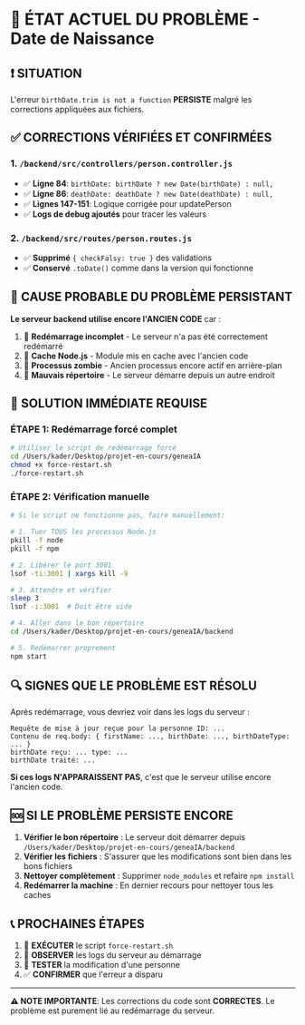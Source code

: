 # 🔴 ÉTAT ACTUEL DU PROBLÈME - Date de Naissance

## ❗ SITUATION
L'erreur `birthDate.trim is not a function` **PERSISTE** malgré les corrections appliquées aux fichiers.

## ✅ CORRECTIONS VÉRIFIÉES ET CONFIRMÉES

### 1. `/backend/src/controllers/person.controller.js` 
- ✅ **Ligne 84**: `birthDate: birthDate ? new Date(birthDate) : null,`
- ✅ **Ligne 86**: `deathDate: deathDate ? new Date(deathDate) : null,`  
- ✅ **Lignes 147-151**: Logique corrigée pour updatePerson
- ✅ **Logs de debug ajoutés** pour tracer les valeurs

### 2. `/backend/src/routes/person.routes.js`
- ✅ **Supprimé** `{ checkFalsy: true }` des validations
- ✅ **Conservé** `.toDate()` comme dans la version qui fonctionne

## 🎯 CAUSE PROBABLE DU PROBLÈME PERSISTANT

**Le serveur backend utilise encore l'ANCIEN CODE** car :
1. 🔄 **Redémarrage incomplet** - Le serveur n'a pas été correctement redémarré
2. 💾 **Cache Node.js** - Module mis en cache avec l'ancien code  
3. 🏃 **Processus zombie** - Ancien processus encore actif en arrière-plan
4. 📁 **Mauvais répertoire** - Le serveur démarre depuis un autre endroit

## 🚨 SOLUTION IMMÉDIATE REQUISE

### ÉTAPE 1: Redémarrage forcé complet
```bash
# Utiliser le script de redémarrage forcé
cd /Users/kader/Desktop/projet-en-cours/geneaIA
chmod +x force-restart.sh
./force-restart.sh
```

### ÉTAPE 2: Vérification manuelle
```bash
# Si le script ne fonctionne pas, faire manuellement:

# 1. Tuer TOUS les processus Node.js
pkill -f node
pkill -f npm

# 2. Libérer le port 3001
lsof -ti:3001 | xargs kill -9

# 3. Attendre et vérifier
sleep 3
lsof -i:3001  # Doit être vide

# 4. Aller dans le bon répertoire
cd /Users/kader/Desktop/projet-en-cours/geneaIA/backend

# 5. Redémarrer proprement
npm start
```

## 🔍 SIGNES QUE LE PROBLÈME EST RÉSOLU

Après redémarrage, vous devriez voir dans les logs du serveur :
```
Requête de mise à jour reçue pour la personne ID: ...
Contenu de req.body: { firstName: ..., birthDate: ..., birthDateType: ... }
birthDate reçu: ... type: ...
birthDate traité: ...
```

**Si ces logs N'APPARAISSENT PAS**, c'est que le serveur utilise encore l'ancien code.

## 🆘 SI LE PROBLÈME PERSISTE ENCORE

1. **Vérifier le bon répertoire** : Le serveur doit démarrer depuis `/Users/kader/Desktop/projet-en-cours/geneaIA/backend`
2. **Vérifier les fichiers** : S'assurer que les modifications sont bien dans les bons fichiers
3. **Nettoyer complètement** : Supprimer `node_modules` et refaire `npm install`
4. **Redémarrer la machine** : En dernier recours pour nettoyer tous les caches

## 📞 PROCHAINES ÉTAPES

1. 🔄 **EXÉCUTER** le script `force-restart.sh`
2. 👀 **OBSERVER** les logs du serveur au démarrage
3. 🧪 **TESTER** la modification d'une personne
4. ✅ **CONFIRMER** que l'erreur a disparu

---

**⚠️ NOTE IMPORTANTE**: Les corrections du code sont **CORRECTES**. Le problème est purement lié au redémarrage du serveur.
